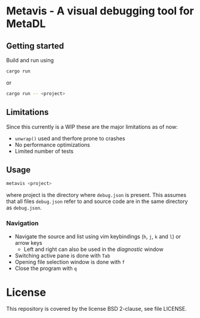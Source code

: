 # Metavis - A visual debugging tool for MetaDL


## Getting started

Build and run using

```bash
cargo run
```

or 

```bash
cargo run -- <project>
```

## Limitations

Since this currently is a WIP these are the major limitations as of now:

* `unwrap()` used and therfore prone to crashes
* No performance optimizations
* Limited number of tests

## Usage

```bash
metavis <project>
```

where project is the directory where `debug.json` is present. This assumes that all files
`debug.json` refer to and source code are in the same directory as `debug.json`.

### Navigation

- Navigate the source and list using vim keybindings (`h`, `j`, `k` and `l`) or arrow keys
  - Left and right can also be used in the *diagnostic* window
- Switching active pane is done with `Tab`
- Opening file selection window is done with `f`
- Close the program with `q`

# License

This repository is covered by the license BSD 2-clause, see file LICENSE.
